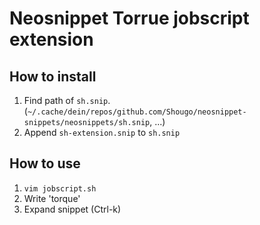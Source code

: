 # Neosnippet Torrue jobscript extension
## How to install
1. Find path of `sh.snip`.  
   (`~/.cache/dein/repos/github.com/Shougo/neosnippet-snippets/neosnippets/sh.snip`, ...)
2. Append `sh-extension.snip` to `sh.snip`

## How to use
1. `vim jobscript.sh`
2. Write 'torque'
3. Expand snippet (Ctrl-k)

